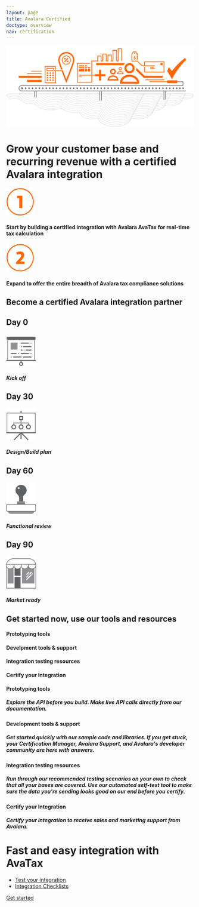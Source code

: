 ```yaml
---
layout: page
title: Avalara Certified
doctype: overview
nav: certification
---
```


<div class="row">
  <div class="col-md-6 col-md-offset-3 text-center">
    <img src="/public/images/devdot/DevDotSvgGAssets_ComplianceCloudIllustrationCertification.svg" alt="Certification cloud" />
    <h1 class="padding-marginbottom">Grow your customer base and recurring revenue with a certified Avalara integration</h1>
    <div class="row padding-bottom">
        <div class="col-xs-4 text-right"><img src="/public/images/devdot/DevDotSvgGAssets_One.svg" height="75" alt="1" /></div>
        <div class="col-xs-6 text-left"><h4>Start by building a certified integration with Avalara AvaTax for real-time tax calculation</h4></div>
    </div>
    <div class="row padding-bottom">
        <div class="col-xs-4 text-right"><img src="/public/images/devdot/DevDotSvgGAssets_Two.svg" height="75" alt="2" /></div>
        <div class="col-xs-6 text-left"><h4>Expand to offer the entire breadth of Avalara tax compliance solutions</h4></div>
    </div>
  </div>
</div>
<div class="row border-top padding-top">
    <div class="col-sm-offset-3 col-sm-6 text-center">
        <h2>Become a certified Avalara integration partner</h2>
    </div>
</div>
<div class="row padding-top padding-bottom">
    <div class="ring-shadow">
        <h2>Day 0</h2>
        <img src="/public/images/devdot/DevDotSvgGAssets_KickOff.svg" width="80" alt="kick off" />
        <h5>Kick off</h5>
    </div>
    <div class="ring-shadow">
        <h2>Day 30</h2>
        <img src="/public/images/devdot/DevDotSvgGAssets_DesignBuild.svg" width="80" alt="design/build plan" />
        <h5>Design/Build plan</h5>
    </div>
    <div class="ring-shadow">
        <h2>Day 60</h2>
        <img src="/public/images/devdot/DevDotSvgGAssets_FunctionalTest.svg" width="80" alt="functional review" />
        <h5>Functional review</h5>
    </div>
    <div class="ring-shadow">
        <h2>Day 90</h2>
        <img src="/public/images/devdot/DevDotSvgGAssets_MarketReady.svg" width="80" alt="market ready" />
        <h5>Market ready</h5>
    </div>
</div>
<div class="row padding-top">
    <div class="col-sm-offset-3 col-sm-6 text-center">
        <h2>Get started now, use our tools and resources</h2>
    </div>
</div>
<div class="row padding-top hidden-xs">
    <div class="col-sm-offset-2 col-sm-2 text-center">
        <h4 class="text-left">Prototyping tools</h4>
    </div>
    <div class="col-sm-2 text-center">
        <h4 class="text-left">Develpment tools & support</h4>
    </div>
    <div class="col-sm-2 text-center">
        <h4 class="text-left">Integration testing resources</h4>
    </div>
    <div class="col-sm-2 text-center">
        <h4 class="text-left">Certify your Integration</h4>
    </div>
</div>
<div class="row padding-top">
    <div class="col-sm-offset-2 col-sm-2 text-center">
        <h4 class="visible-xs-block">Prototyping tools</h4>
        <h5 class="text-left">Explore the API before you build. Make live API calls directly from our documentation.</h5>
    </div>
    <div class="col-sm-2 text-center">
        <h4 class="visible-xs-block">Development tools & support</h4>
        <h5 class="text-left">Get started quickly with our sample code and libraries. If you get stuck, your Certification Manager, Avalara Support, and Avalara's developer community are here with answers.</h5>
    </div>
    <div class="col-sm-2 text-center">
        <h4 class="visible-xs-block">Integration testing resources</h4>
        <h5 class="text-left">Run through our recommended testing scenarios on your own to check that all your bases are covered. Use our automated self-test tool to make sure the data you're sending looks good on our end before you certify.</h5>
    </div>
    <div class="col-sm-2 text-center">
        <h4 class="visible-xs-block">Certify your Integration</h4>
        <h5 class="text-left">Certify your integration to receive sales and marketing support from Avalara.</h5>
    </div>
</div>
<div class="row padding-top">
    <div class="col-sm-offset-3 col-sm-6 text-center">
        <h1>Fast and easy integration with AvaTax</h1>
    </div>
</div>
<div class="row">
    <div class="col-sm-offset-3 col-sm-6 text-center">
         <ul class="pipe">
        <li class="text-pointer"><a href="/tests/testing-your-integration">Test your integration</a></li>
        <li><a href="/certification/avatax">Integration Checklists</a></li>
        </ul>
    </div>
</div>
<div class="row padding-top">
    <div class="col-sm-offset-3 col-sm-6 text-center btn-callout"><a href="/avatax/signup" role="button">Get started</a></div>
</div>
